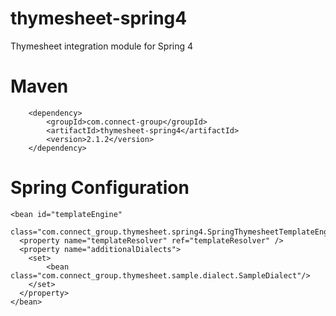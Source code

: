 thymesheet-spring4
==================

Thymesheet integration module for Spring 4

# Maven

		<dependency>
			<groupId>com.connect-group</groupId>
			<artifactId>thymesheet-spring4</artifactId>
			<version>2.1.2</version>
		</dependency>

# Spring Configuration

    <bean id="templateEngine"
          class="com.connect_group.thymesheet.spring4.SpringThymesheetTemplateEngine">
      <property name="templateResolver" ref="templateResolver" />
      <property name="additionalDialects">
        <set>
            <bean class="com.connect_group.thymesheet.sample.dialect.SampleDialect"/>
        </set>
      </property>
    </bean>
